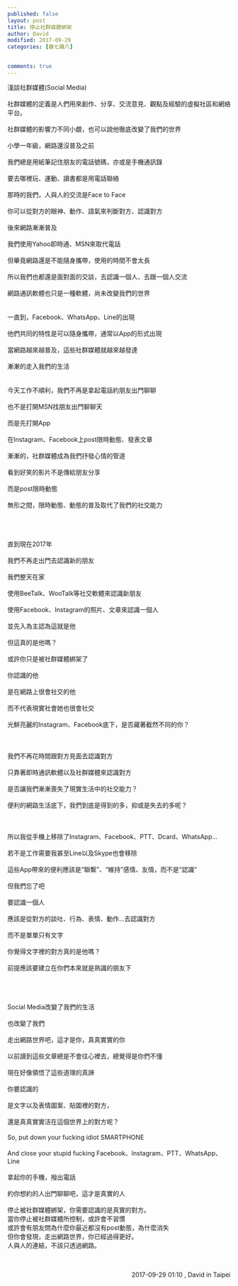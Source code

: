```yaml
---
published: false
layout: post
title: 停止社群媒體綁架
author: David
modified: 2017-09-29
categories: [雜七雜八]

  
comments: true
---
```


淺談社群媒體(Social Media)<br />
<br />
社群媒體的定義是人們用來創作、分享、交流意見、觀點及經驗的虛擬社區和網絡平台。<br />
<br />
社群媒體的影響力不同小覷，也可以說他徹底改變了我們的世界<br />
<br />
小學一年級，網路還沒普及之前<br />
<br />
我們總是用紙筆記住朋友的電話號碼，亦或是手機通訊錄<br />
<br />
要去哪裡玩、運動、讀書都是用電話聯絡<br />
<br />
那時的我們，人與人的交流是Face to Face<br />
<br />
你可以從對方的眼神、動作、語氣來判斷對方、認識對方<br />
<br />
後來網路漸漸普及<br />
<br />
我們使用Yahoo即時通、MSN來取代電話<br />
<br />
但畢竟網路還是不能隨身攜帶，使用的時間不會太長<br />
<br />
所以我們也都還是面對面的交談，去認識一個人、去跟一個人交流<br />
<br />
網路通訊軟體也只是一種軟體，尚未改變我們的世界<br />
<br />
<br />
一直到，Facebook、WhatsApp、Line的出現<br />
<br />
他們共同的特性是可以隨身攜帶，通常以App的形式出現<br />
<br />
當網路越來越普及，這些社群媒體就越來越發達<br />
<br />
漸漸的走入我們的生活<br />
<br />
<br />
今天工作不順利，我們不再是拿起電話約朋友出門聊聊<br />
<br />
也不是打開MSN找朋友出門聊聊天<br />
<br />
而是先打開App<br />
<br />
在Instagram、Facebook上post限時動態、發表文章<br />
<br />
漸漸的，社群媒體成為我們抒發心情的管道<br />
<br />
看到好笑的影片不是傳給朋友分享<br />
<br />
而是post限時動態<br />
<br />
無形之間，限時動態、動態的普及取代了我們的社交能力<br />
<br />
<br />
<br />
<br />
直到現在2017年<br />
<br />
我們不再走出門去認識新的朋友<br />
<br />
我們整天在家<br />
<br />
使用BeeTalk、WooTalk等社交軟體來認識新朋友<br />
<br />
使用Facebook、Instagram的照片、文章來認識一個人<br />
<br />
並先入為主認為這就是他<br />
<br />
但這真的是他嗎？<br />
<br />
或許你只是被社群媒體綁架了<br />
<br />
你認識的他<br />
<br />
是在網路上很會社交的他<br />
<br />
而不代表現實社會她也很會社交<br />
<br />
光鮮亮麗的Instagram、Facebook底下，是否藏著截然不同的你？<br />
<br />
<br />
<br />
我們不再花時間跟對方見面去認識對方<br />
<br />
只靠著即時通訊軟體以及社群媒體來認識對方<br />
<br />
是否讓我們漸漸喪失了現實生活中的社交能力？<br />
<br />
便利的網路生活底下，我們到底是得到的多，抑或是失去的多呢？<br />
<br />
<br />
<br />
所以我從手機上移除了Instagram、Facebook、PTT、Dcard、WhatsApp...<br />
<br />
若不是工作需要我甚至Line以及Skype也會移除<br />
<br />
這些App帶來的便利應該是“聯繫”、“維持”感情、友情，而不是“認識”<br />
<br />
但我們忘了吧<br />
<br />
要認識一個人<br />
<br />
應該是從對方的談吐、行為、表情、動作...去認識對方<br />
<br />
而不是單單只有文字<br />
<br />
你覺得文字裡的對方真的是他嗎？<br />
<br />
前提應該要建立在你們本來就是熟識的朋友下<br />
<br />
<br />
<br />
<br />
Social Media改變了我們的生活<br />
<br />
也改變了我們<br />
<br />
走出網路世界吧，這才是你，真真實實的你<br />
<br />
以前讀到這些文章總是不會往心裡去，總覺得是你們不懂<br />
<br />
現在好像領悟了這些道理的真諦<br />
<br />
你要認識的<br />
<br />
是文字以及表情圖案、貼圖裡的對方，<br />
<br />
還是真真實實活在這個世界上的對方呢？<br />
<br />
So, put down your fucking idiot SMARTPHONE<br />
<br />
And close your stupid fucking Facebook、Instagram、PTT、WhatsApp、Line<br />
<br />
拿起你的手機，撥出電話<br />
<br />
約你想約的人出門聊聊吧，這才是真實的人<br />
<br />
停止被社群媒體綁架，你需要認識的是真實的對方。
<br />
當你停止被社群媒體所控制，或許會不習慣
<br />
或許會有朋友問為什麼你最近都沒有post動態，為什麼消失
<br />
但你會發現，走出網路世界，你已經過得更好。
<br />
人與人的連結，不該只透過網路。
<br />
<br />
<br />
<div style="text-align: right;">
2017-09-29 01:10 , David in Taipei</div>
<div style="text-align: right;">
<br /></div>
<div style="text-align: right;">
<br /></div>
<div style="text-align: right;">
<br /></div>
<br />

